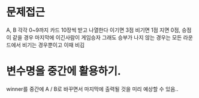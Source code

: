 # 문제접근
A, B 각각 0~9까지 카드 10장씩 받고 나열한다
이기면 3점 비기면 1점 지면 0점, 승점이 같을 경우 마지막에 이긴사람이 게임승자
그래도 승부가 나지 않는 경우는 모든 라운드에서 비기는 경우뿐이고 이때 비김

# 변수명을 중간에 활용하기.
winner를 중간에 A / B로 바꾸면서 마지막에 출력될 것을 미리 예상할 수 있음..

